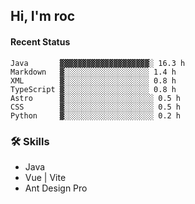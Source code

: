 ## Hi, I'm roc

<!--START_SECTION:waka-->
#### Recent Status

```text
Java       ▓▓▓▓▓▓▓▓▓▓▓▓▓▓▓▓▓▓▓▓░ 16.3 h
Markdown   ▓░░░░░░░░░░░░░░░░░░░ 1.4 h
XML        ▓░░░░░░░░░░░░░░░░░░░ 0.8 h
TypeScript ▓░░░░░░░░░░░░░░░░░░░ 0.8 h
Astro      ▓░░░░░░░░░░░░░░░░░░░░ 0.5 h
CSS        ▓░░░░░░░░░░░░░░░░░░░░ 0.5 h
Python     ▓░░░░░░░░░░░░░░░░░░░░ 0.2 h
```
<!--END_SECTION:waka-->

### 🛠️ Skills
- Java
- Vue | Vite
- Ant Design Pro
